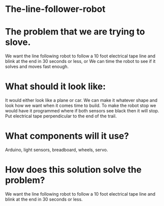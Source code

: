 # The-line-follower-robot
# The problem that we are trying to slove. 
We want the line following robot to follow a 10 foot electrical tape line and blink at the end in 30 seconds or less, or We can time the robot to see if it solves and moves fast enough.

# What should it look like:
It would either look like a plane or car. We can make it whatever shape and look how we want when it comes time to build. 
To make the robot stop we would have it programmed where if both sensors see black then it will stop. Put electrical tape perpendicular to the end of the trail.

# What components will it use?
Arduino, light sensors, breadboard, wheels, servo. 

# How does this solution solve the problem?
We want the line following robot to follow a 10 foot electrical tape line and blink at the end in 30 seconds or less. 

